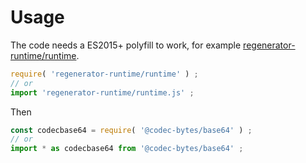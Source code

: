# Usage

The code needs a ES2015+ polyfill to work, for example
[regenerator-runtime/runtime](https://babeljs.io/docs/usage/polyfill).
```js
require( 'regenerator-runtime/runtime' ) ;
// or
import 'regenerator-runtime/runtime.js' ;
```

Then
```js
const codecbase64 = require( '@codec-bytes/base64' ) ;
// or
import * as codecbase64 from '@codec-bytes/base64' ;
```
